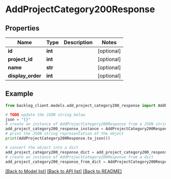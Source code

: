 # AddProjectCategory200Response


## Properties

Name | Type | Description | Notes
------------ | ------------- | ------------- | -------------
**id** | **int** |  | [optional] 
**project_id** | **int** |  | [optional] 
**name** | **str** |  | [optional] 
**display_order** | **int** |  | [optional] 

## Example

```python
from backlog_client.models.add_project_category200_response import AddProjectCategory200Response

# TODO update the JSON string below
json = "{}"
# create an instance of AddProjectCategory200Response from a JSON string
add_project_category200_response_instance = AddProjectCategory200Response.from_json(json)
# print the JSON string representation of the object
print(AddProjectCategory200Response.to_json())

# convert the object into a dict
add_project_category200_response_dict = add_project_category200_response_instance.to_dict()
# create an instance of AddProjectCategory200Response from a dict
add_project_category200_response_from_dict = AddProjectCategory200Response.from_dict(add_project_category200_response_dict)
```
[[Back to Model list]](../README.md#documentation-for-models) [[Back to API list]](../README.md#documentation-for-api-endpoints) [[Back to README]](../README.md)


